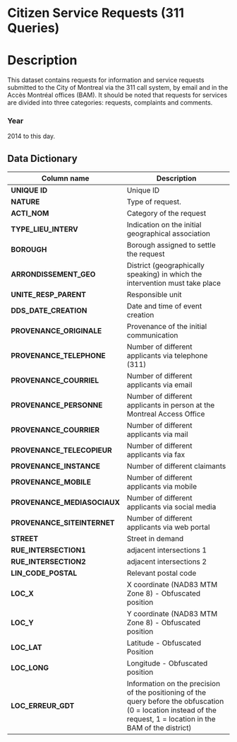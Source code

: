 
Citizen Service Requests (311 Queries)
=========================

# Description #  
This dataset contains requests for information and service requests submitted to the City of Montreal via the 311 call system, 
by email and in the Accès Montréal offices (BAM). It should be noted that requests for services are divided into three 
categories: requests, complaints and comments.

### Year ###
2014 to this day.

## Data Dictionary ##

| Column name | Description |
|-------------|-------------|
| __UNIQUE ID__ | Unique ID |
| __NATURE__ | Type of request.|
|__ACTI_NOM__ |Category of the request |
| __TYPE_LIEU_INTERV__ |Indication on the initial geographical association|
| __BOROUGH__ |Borough assigned to settle the request|
| __ARRONDISSEMENT_GEO__ | District (geographically speaking) in which the intervention must take place |
| __UNITE_RESP_PARENT__ | Responsible unit |
| __DDS_DATE_CREATION__ | Date and time of event creation |
| __PROVENANCE_ORIGINALE__ | Provenance of the initial communication |
| __PROVENANCE_TELEPHONE__ | Number of different applicants via telephone (311) |
| __PROVENANCE_COURRIEL__ | Number of different applicants via email |
| __PROVENANCE_PERSONNE__ | Number of different applicants in person at the Montreal Access Office |
| __PROVENANCE_COURRIER__ | Number of different applicants via mail |
| __PROVENANCE_TELECOPIEUR__ | Number of different applicants via fax |
| __PROVENANCE_INSTANCE__ | Number of different claimants |
| __PROVENANCE_MOBILE__ | Number of different applicants via mobile |
| __PROVENANCE_MEDIASOCIAUX__ | Number of different applicants via social media |
| __PROVENANCE_SITEINTERNET__ | Number of different applicants via web portal |
| __STREET__ | Street in demand |
| __RUE_INTERSECTION1__ | adjacent intersections 1 |
| __RUE_INTERSECTION2__ | adjacent intersections 2 |
| __LIN_CODE_POSTAL__ | Relevant postal code |
| __LOC_X__ | X coordinate (NAD83 MTM Zone 8) - Obfuscated position |
| __LOC_Y__ | Y coordinate (NAD83 MTM Zone 8) - Obfuscated position |
| __LOC_LAT__ | Latitude - Obfuscated Position |
| __LOC_LONG__ |Longitude - Obfuscated position |
| __LOC_ERREUR_GDT__ |Information on the precision of the positioning of the query before the obfuscation (0 = location instead of the request, 1 = location in the BAM of the district)|
